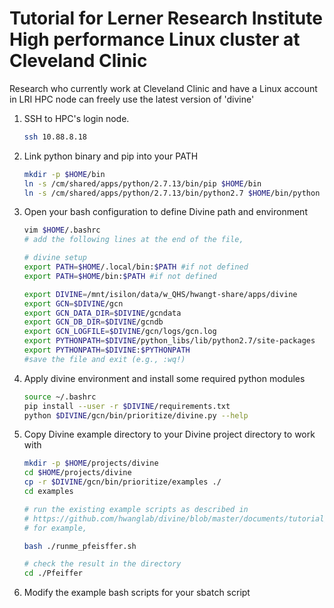 # Tutorial for Lerner Research Institute High performance Linux cluster at Cleveland Clinic
Research who currently work at Cleveland Clinic and have a Linux account in LRI HPC node can freely use the latest version of 'divine'

1. SSH to HPC's login node.
	```bash
	ssh 10.88.8.18
	```

1. Link python binary and pip into your PATH
	```bash
	mkdir -p $HOME/bin
	ln -s /cm/shared/apps/python/2.7.13/bin/pip $HOME/bin
	ln -s /cm/shared/apps/python/2.7.13/bin/python2.7 $HOME/bin/python
	```

1. Open your bash configuration to define Divine path and environment
	```bash
	vim $HOME/.bashrc
	# add the following lines at the end of the file,
	
	# divine setup
	export PATH=$HOME/.local/bin:$PATH #if not defined
	export PATH=$HOME/bin:$PATH #if not defined

	export DIVINE=/mnt/isilon/data/w_QHS/hwangt-share/apps/divine
	export GCN=$DIVINE/gcn
	export GCN_DATA_DIR=$DIVINE/gcndata
	export GCN_DB_DIR=$DIVINE/gcndb
	export GCN_LOGFILE=$DIVINE/gcn/logs/gcn.log
	export PYTHONPATH=$DIVINE/python_libs/lib/python2.7/site-packages
	export PYTHONPATH=$DIVINE:$PYTHONPATH
	#save the file and exit (e.g., :wq!)
	```

1. Apply divine environment and install some required python modules
	```bash
	source ~/.bashrc
	pip install --user -r $DIVINE/requirements.txt
	python $DIVINE/gcn/bin/prioritize/divine.py --help
	```
	
1. Copy Divine example directory to your Divine project directory to work with
	```bash
	mkdir -p $HOME/projects/divine
	cd $HOME/projects/divine
	cp -r $DIVINE/gcn/bin/prioritize/examples ./
	cd examples
	
	# run the existing example scripts as described in 
	# https://github.com/hwanglab/divine/blob/master/documents/tutorial/divine_tutorial.md
	# for example,

	bash ./runme_pfeisffer.sh
	
	# check the result in the directory
	cd ./Pfeiffer
	```
1. Modify the example bash scripts for your sbatch script